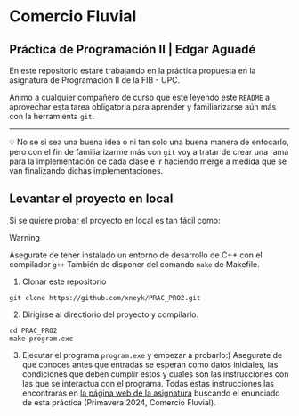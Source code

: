 # Comercio Fluvial 
## Práctica de Programación II | Edgar Aguadé

En este repositorio estaré trabajando en la práctica propuesta en la asignatura de Programación II de la FIB - UPC.

Animo a cualquier compañero de curso que este leyendo este `README` a aprovechar esta tarea obligatoria para aprender y familiarizarse aún más con la herramienta `git`.

---

💡 No se si sea una buena idea o ni tan solo una buena manera de enfocarlo, pero con el fin de familiarizarme más con `git` voy a tratar de crear una rama para la implementación de cada clase e ir haciendo merge a medida que se van finalizando dichas implementaciones.

## Levantar el proyecto en local

Si se quiere probar el proyecto en local es tan fácil como:
> [!warning] 
> Asegurate de tener instalado un entorno de desarrollo de C++ con el compilador `g++`
> También de disponer del comando `make` de Makefile.

1. Clonar este repositorio
```shell
git clone https://github.com/xneyk/PRAC_PRO2.git
```
2. Dirigirse al directiorio del proyecto y compilarlo.
```shell
cd PRAC_PRO2
make program.exe
```
3. Ejecutar el programa `program.exe` y empezar a probarlo:)
Asegurate de que conoces antes que entradas se esperan como datos iniciales, las condiciones que deben cumplir estos y cuales son las instrucciones con las que se interactua con el programa.
Todas estas instrucciones las encontrarás en [la página web de la asignatura](https://www.cs.upc.edu/pro2/index.php?id=practica-primavera-2024) buscando el enunciado de esta práctica (Primavera 2024, Comercio Fluvial).
